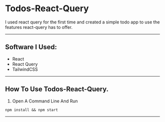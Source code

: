 # Todos-React-Query

I used react query for the first time and created a simple todo app to
use the features react-query has to offer.

---

## Software I Used:
* React
* React Query
* TailwindCSS
---


## How To Use Todos-React-Query.
1. Open A Command Line And Run
```
npm install && npm start
```
---